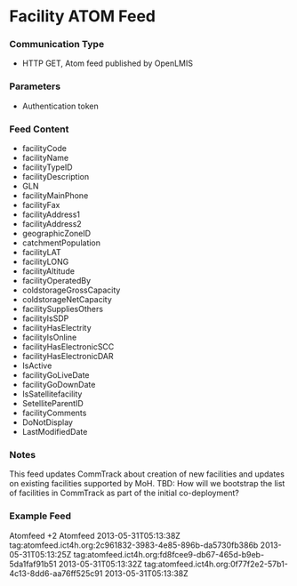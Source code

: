 # Facility ATOM Feed

### Communication Type

- HTTP GET, Atom feed published by OpenLMIS

### Parameters

- Authentication token

### Feed Content

- facilityCode
- facilityName
- facilityTypeID
- facilityDescription
- GLN
- facilityMainPhone
- facilityFax
- facilityAddress1
- facilityAddress2
- geographicZoneID
- catchmentPopulation
- facilityLAT
- facilityLONG
- facilityAltitude
- facilityOperatedBy
- coldstorageGrossCapacity
- coldstorageNetCapacity
- facilitySuppliesOthers
- facilityIsSDP
- facilityHasElectrity
- facilityIsOnline
- facilityHasElectronicSCC
- facilityHasElectronicDAR
- IsActive
- facilityGoLiveDate
- facilityGoDownDate
- IsSatellitefacility
- SetelliteParentID
- facilityComments
- DoNotDisplay
- LastModifiedDate

### Notes

This feed updates CommTrack about creation of new facilities and updates on existing facilities supported by MoH.
TBD: How will we bootstrap the list of facilities in CommTrack as part of the initial co-deployment?  

### Example Feed

<?xml version="1.0" encoding="UTF-8"?>

<feed xmlns="http://www.w3.org/2005/Atom">
  <title>Event feed</title>
  <link rel="self" type="application/atom+xml" href="XXXX" />
  <link rel="via" type="application/atom+xml" href="XXXX" />
  <link rel="prev-archive" type="application/atom+xml" href="XXXXX" />
  <author>
    <name>Atomfeed</name>
  </author>
  <id>+2</id>
  <generator uri="https://github.com/ICT4H/atomfeed">Atomfeed</generator>
  <updated>2013-05-31T05:13:38Z</updated>
  <entry>
    <title>Facility</title>
    <category />
    <id>tag:atomfeed.ict4h.org:2c961832-3983-4e85-896b-da5730fb386b</id>
    <updated>2013-05-31T05:13:25Z</updated>
    <content type="application/vnd.atomfeed+xml"><![CDATA[{"id":5,"code":"FCcode20130531-104312","name":"FCname20130531-104312","typeId":2,"description":"Testing description","mainPhone":"9711231305","fax":"9711231305","address1":"Address1","address2":"Address2","geographicZoneID":4,"catchmentPopulation":500000,"latitude":-555.5555,"longitude":444.4444,"altitude":4545.4545,"operatedBy":"MoH","coldStorageGrossCapacity":3434.3434,"coldStorageNetCapacity":3535.3535,"suppliesOthers":true,"hasElectricity":true,"hasElectronicSCC":true,"hasElectronicDAR":true,"active":true,"goLiveDate":1369420200000,"goDownDate":1369506600000,"satelliteFacility":false,"satelliteParentID":null,"comments":"Comments","doNotDisplay":false,"modifiedDate":1369977205038,"online":true,"sdp":true,"gln":"Testing Gln"}]]></content>
  </entry>
  <entry>
    <title>Facility</title>
    <category />
    <id>tag:atomfeed.ict4h.org:fd8fcee9-db67-465d-b9eb-5da1faf91b51</id>
    <updated>2013-05-31T05:13:32Z</updated>
    <content type="application/vnd.atomfeed+xml"><![CDATA[{"id":5,"code":"FCcode20130531-104312","name":"FCname20130531-104312","typeId":2,"description":"Testing description","mainPhone":"9711231305","fax":"9711231305","address1":"Address1","address2":"Address2","geographicZoneID":4,"catchmentPopulation":500000,"latitude":-555.5555,"longitude":444.4444,"altitude":4545.4545,"operatedBy":"MoH","coldStorageGrossCapacity":3434.3434,"coldStorageNetCapacity":3535.3535,"suppliesOthers":true,"hasElectricity":true,"hasElectronicSCC":true,"hasElectronicDAR":true,"active":false,"goLiveDate":1369420200000,"goDownDate":1369506600000,"satelliteFacility":false,"satelliteParentID":null,"comments":"Comments","doNotDisplay":false,"modifiedDate":1369977212205,"online":true,"sdp":true,"gln":"Testing Gln"}]]></content>
  </entry>
  <entry>
    <title>Facility</title>
    <category />
    <id>tag:atomfeed.ict4h.org:0f77f2e2-57b1-4c13-8dd6-aa76ff525c91</id>
    <updated>2013-05-31T05:13:38Z</updated>
    <content type="application/vnd.atomfeed+xml"><![CDATA[{"id":5,"code":"FCcode20130531-104312","name":"FCname20130531-104312","typeId":2,"description":"Testing description","mainPhone":"9711231305","fax":"9711231305","address1":"Address1","address2":"Address2","geographicZoneID":4,"catchmentPopulation":500000,"latitude":-555.5555,"longitude":444.4444,"altitude":4545.4545,"operatedBy":"MoH","coldStorageGrossCapacity":3434.3434,"coldStorageNetCapacity":3535.3535,"suppliesOthers":true,"hasElectricity":true,"hasElectronicSCC":true,"hasElectronicDAR":true,"active":true,"goLiveDate":1369420200000,"goDownDate":1369506600000,"satelliteFacility":false,"satelliteParentID":null,"comments":"Comments","doNotDisplay":false,"modifiedDate":1369977218399,"online":true,"sdp":true,"gln":"Testing Gln"}]]></content>
  </entry>
</feed>
